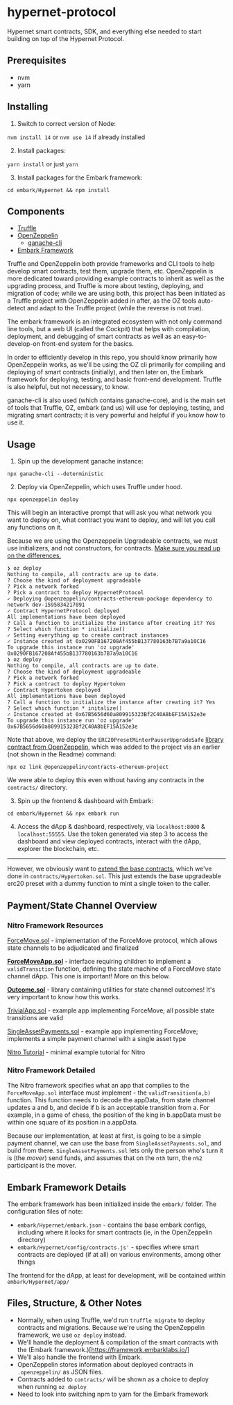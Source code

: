 # hypernet-protocol
Hypernet smart contracts, SDK, and everything else needed to start building on top of the Hypernet Protocol.

## Prerequisites
 - nvm
 - yarn

## Installing
 1) Switch to correct version of Node:

 `nvm install 14` or `nvm use 14` if already installed

 2) Install packages:

 `yarn install` or just `yarn`

 3) Install packages for the Embark framework:

 `cd embark/Hypernet && npm install`

## Components

  - [Truffle](https://www.trufflesuite.com/)
  - [OpenZeppelin](https://openzeppelin.com/)
	- [ganache-cli](https://github.com/trufflesuite/ganache-cli)
  - [Embark Framework](https://framework.embarklabs.io/)

Truffle and OpenZeppelin both provide frameworks and CLI tools to help develop smart contracts, test them,
upgrade them, etc. OpenZeppelin is more dedicated toward providing example contracts to inherit as well as the upgrading
process, and Truffle is more about testing, deploying, and migration of code; while we are using both, this project
has been initiated as a Truffle project with OpenZeppelin added in after, as the OZ tools auto-detect and adapt to the
Truffle project (while the reverse is not true).

The embark framework is an integrated ecosystem with not only command line tools, but a web UI (called the Cockpit) that helps
with compilation, deployment, and debugging of smart contracts as well as an easy-to-develop-on front-end system for the basics.

In order to efficiently develop in this repo, you should know primarily how OpenZeppelin works, as we'll be using the OZ cli
primarily for compiling and deploying of smart contracts (initially), and then later on, the Embark framework for deploying,
testing, and basic front-end development. Truffle is also helpful, but not necessary, to know.

ganache-cli is also used (which contains ganache-core), and is the main set of tools that Truffle, OZ, embark (and us) will use for
deploying, testing, and migrating smart contracts; it is very powerful and helpful if you know how to use it.

## Usage

1) Spin up the development ganache instance:

`npx ganache-cli --deterministic`

2) Deploy via OpenZeppelin, which uses Truffle under hood.

`npx openzeppelin deploy`

This will begin an interactive prompt that will ask you what network you want to deploy on,
what contract you want to deploy, and will let you call any functions on it.

Because we are using the Openzeppelin Upgradeable contracts, we must use initializers, and not constructors,
for contracts. [Make sure you read up on the differences.](https://docs.openzeppelin.com/upgrades/2.8/writing-upgradeable)

```
❯ oz deploy
Nothing to compile, all contracts are up to date.
? Choose the kind of deployment upgradeable
? Pick a network forked
? Pick a contract to deploy HypernetProtocol
✓ Deploying @openzeppelin/contracts-ethereum-package dependency to network dev-1595834217091
✓ Contract HypernetProtocol deployed
All implementations have been deployed
? Call a function to initialize the instance after creating it? Yes
? Select which function * initialize()
✓ Setting everything up to create contract instances
✓ Instance created at 0x0290FB167208Af455bB137780163b7B7a9a10C16
To upgrade this instance run 'oz upgrade'
0x0290FB167208Af455bB137780163b7B7a9a10C16
❯ oz deploy
Nothing to compile, all contracts are up to date.
? Choose the kind of deployment upgradeable
? Pick a network forked
? Pick a contract to deploy Hypertoken
✓ Contract Hypertoken deployed
All implementations have been deployed
? Call a function to initialize the instance after creating it? Yes
? Select which function * initalize()
✓ Instance created at 0x67B5656d60a809915323Bf2C40A8bEF15A152e3e
To upgrade this instance run 'oz upgrade'
0x67B5656d60a809915323Bf2C40A8bEF15A152e3e
```

Note that above, we deploy the `ERC20PresetMinterPauserUpgradeSafe` [library contract from OpenZeppelin](https://github.com/OpenZeppelin/openzeppelin-contracts-ethereum-package), which was added to the project via an earlier (not shown in the Readme) command:

`npx oz link @openzeppelin/contracts-ethereum-project`

We were able to deploy this even without having any contracts in the `contracts/` directory.

3) Spin up the frontend & dashboard with Embark:

`cd embark/Hypernet && npx embark run`

4) Access the dApp & dashboard, respectively, via `localhost:8000` & `localhost:55555`. Use the token generated via step 3 to access the dashboard and view deployed contracts, interact with the dApp, explorer the blockchain, etc.

---

However, we obviously want to [extend the base contracts](https://github.com/OpenZeppelin/openzeppelin-contracts-ethereum-package#extending-contracts), which we've done in `contracts/Hypertoken.sol`. This just extends the base upgradeable erc20 preset with a dummy function to mint a single token to the caller.

## Payment/State Channel Overview

### Nitro Framework Resources

[ForceMove.sol](https://protocol.statechannels.org/docs/contract-devs/force-move) - implementation of the ForceMove protocol, which allows state channels to be adjudicated and finalized

**[ForceMoveApp.sol](https://protocol.statechannels.org/docs/contract-api/natspec/forcemoveapp)** - interface requiring children to implement a `validTransition` function, defining the state machine of a ForceMove state channel dApp. This one is important! More on this below.

**[Outcome.sol](https://github.com/statechannels/statechannels/blob/master/packages/nitro-protocol/contracts/Outcome.sol)** - library containing utilities for state channel outcomes! It's very important to know how this works.

[TrivialApp.sol](https://protocol.statechannels.org/docs/contract-api/natspec/trivialapp) - example app implementing ForceMove; all possible state transitions are valid

[SingleAssetPayments.sol](https://protocol.statechannels.org/docs/contract-api/natspec/singleassetpayments) - example app implementing ForceMove; implements a simple payment channel with a single asset type

[Nitro Tutorial](https://github.com/statechannels/nitro-tutorial) - minimal example tutorial for Nitro

### Nitro Framework Detailed

The Nitro framework specifies what an app that complies to the `ForceMoveApp.sol` interface must implement - the `validTransition(a,b)` function. This function needs to decode the appData, from state channel updates a and b, and decide if b is an acceptable transition from a. For example, in a game of chess, the position of the king in b.appData must be within one square of its position in a.appData.

Because our implementation, at least at first, is going to be a simple payment channel, we can use the base from `SingleAssetPayments.sol`, and build from there. `SingleAssetPayments.sol` lets only the person who's turn it is (the *mover*) send funds, and assumes that on the `nth` turn, the `n%2` participant is the mover.

## Embark Framework Details

The embark framework has been initialized inside the `embark/` folder. The configuration files of note:

 - `embark/Hypernet/embark.json` - contains the base embark configs, including where it looks for smart contracts (ie, in the OpenZeppelin directory)
 - `embark/Hypernet/config/contracts.js'` - specifies where smart contracts are deployed (if at all) on various environments, among other things

The frontend for the dApp, at least for development, will be contained within `embark/Hypernet/app/`

## Files, Structure, & Other Notes

 - Normally, when using Truffle, we'd run `truffle migrate` to deploy contracts and migrations. Because we're using the OpenZeppelin framework, we use `oz deploy` instead.
 - We'll handle the deployment & compilation of the smart contracts with the (Embark framework.)[https://framework.embarklabs.io/]
 - We'll also handle the frontend with Embark.
 - OpenZeppelin stores information about deployed contracts in `.openzeppelin/` as JSON files.
 - Contracts added to `contracts/` will be shown as a choice to deploy when running `oz deploy`
 - Need to look into switching npm to yarn for the Embark framework
